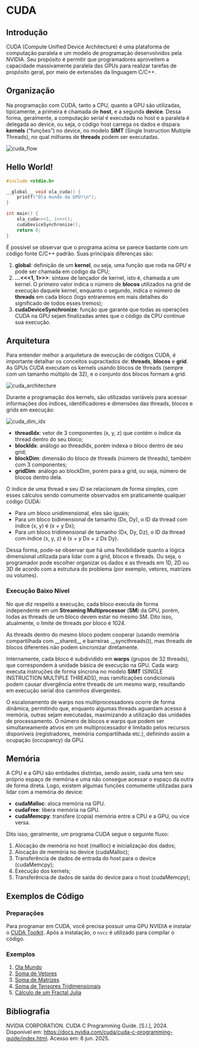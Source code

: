 # CUDA

## Introdução 

CUDA (Compute Unified Device Architecture) é uma plataforma de computação paralela e um modelo de programação desenvolvidos pela NVIDIA. Seu propósito é permitir que programadores aproveitem a capacidade massivamente paralela das GPUs para realizar tarefas de propósito geral, por meio de extensões da linguagem C/C++.

## Organização

Na programação com CUDA, tanto a CPU, quanto a GPU são utilizadas, tipicamente, a primeira é chamada de **host**, e a segunda **device**. 
Dessa forma, geralmente, a computação serial é executada no host e a paralela é delegada ao device, ou seja, o código host carrega os dados e dispara **kernels** (“funções”) no device, no modelo **SIMT** (Single Instruction Multiple Threads), no qual milhares de **threads** podem  ser executadas.

![cuda_flow](assets/cuda_flow.png)

## Hello World!

```c
#include <stdio.h>

__global__ void ola_cuda() {
    printf("Ola mundo da GPU!\n");
}

int main() {
	ola_cuda<<<1, 1>>>();
	cudaDeviceSynchronize();
	return 0;
}
```

É possível se observar que o programa acima se parece bastante com um código fonte C/C++ padrão. Suas principais diferenças são:

1. **__global__**: definição de um **kernel**, ou seja, uma função que roda na GPU e pode ser chamada em código da CPU;
2. **...<<<1, 1>>>**: sintaxe de lançador de kernel, isto é, chamada a um kernel. O primeiro valor indica o número de **blocos** utilizados na grid de execução daquele kernel, enquanto o segundo, indica o número de **threads** em cada bloco (logo entraremos em mais detalhes do significado de todos esses tremos);
3. **cudaDeviceSynchronize**: função que garante que todas as operações CUDA na GPU sejam finalizadas antes que o código da CPU continue sua execução.

## Arquitetura

Para entender melhor a arquitetura de execução de códigos CUDA, é importante detalhar os conceitos supracitados de: **threads**, **blocos** e **grid**. As GPUs CUDA executam os kernels usando blocos de threads (sempre com um tamanho múltiplo de 32), e o conjunto dos blocos formam a grid.


![cuda_architecture](assets/cuda_architecture.png)

Durante a programação dos kernels, são utilizadas variáveis para acessar informações dos índices, identificadores e dimensões das threads, blocos e grids em execução:

![cuda_dim_idx](assets/cuda_dim_idx.png)

* **threadIdx**: vetor de 3 componentes (x, y, z) que contém o índice da thread dentro do seu bloco;
* **blockIdx**: análogo ao threadIdx, porém indexa o bloco dentro de seu grid;
* **blockDim**: dimensão do bloco de threads (número de threads), também com 3 componentes;
* **gridDim**: análogo ao blockDim, porém para a grid, ou seja, número de blocos dentro dela.

O índice de uma thread e seu ID se relacionam de forma simples, com esses cálculos sendo comumente observados em praticamente qualquer código CUDA: 
* Para um bloco unidimensional, eles são iguais; 
* Para um bloco bidimensional de tamanho (Dx, Dy), o ID da thread com índice (x, y) é (x + y Dx);
* Para um bloco tridimensional de tamanho (Dx, Dy, Dz), o ID da thread com índice (x, y, z) é (x + y Dx + z Dx Dy).

Dessa forma, pode-se observar que há uma flexibilidade quanto a lógica dimensional utilizada para lidar com a grid, blocos e threads. Ou seja, o programador pode escolher organizar os dados e as threads em 1D, 2D ou 3D de acordo com a estrutura do problema (por exemplo, vetores, matrizes ou volumes). 

### Execução Baixo Nível

No que diz respeito a execução, cada bloco executa de forma independente em um **Streaming Multiprocessor** (**SM**) da GPU, porém, todas as threads de um bloco devem estar no mesmo SM. Dito isso, atualmente, o limite de threads por bloco é 1024.

As threads dentro do mesmo bloco podem cooperar (usando memória compartilhada com \_\_shared__ e barreiras __syncthreads()), mas threads de blocos diferentes não podem sincronizar diretamente.

Internamente, cada bloco é subdividido em **warps** (grupos de 32 threads), que correspondem à unidade básica de execução na GPU. Cada warp executa instruções de forma síncrona no modelo **SIMT** (SINGLE INSTRUCTION MULTIPLE THREADS), mas ramificações condicionais podem causar divergência entre threads de um mesmo warp, resultando em execução serial dos caminhos divergentes. 

O escalonamento de warps nos multiprocessadores ocorre de forma dinâmica, permitindo que, enquanto algumas threads aguardam acesso à memória, outras sejam executadas, maximizando a utilização das unidades de processamento. O número de blocos e warps que podem ser simultaneamente ativos em um multiprocessador é limitado pelos recursos disponíveis (registradores, memória compartilhada etc.), definindo assim a ocupação (occupancy) da GPU.

## Memória 

A CPU e a GPU são entidades distintas, sendo assim, cada uma tem seu próprio espaço de memória e uma não consegue acessar o espaço da outra de forma direta. Logo, existem algumas funções comumente utilizadas para lidar com a memória do device:

* **cudaMalloc**: aloca memória na GPU.
* **cudaFree**: libera memória na GPU.
* **cudaMemcpy**: transfere (copia) memória entre a CPU e a GPU, ou vice versa.

Dito isso, geralmente, um programa CUDA segue o seguinte fluxo:
1. Alocação de memória no host (mallloc) e inicialização dos dados;
2. Alocação de memória no device (cudaMalloc);
3. Transferência de dados de entrada do host para o device (cudaMemcpy);
4. Execução dos kernels;
5. Transferência de dados de saída do device para o host (cudaMemcpy);


## Exemplos de Código

### Preparações

Para programar em CUDA, você precisa possuir uma GPU NVIDIA e instalar o [CUDA Toolkit](https://developer.nvidia.com/cuda-toolkit). Após a instalação, o `nvcc` é utilizado para compilar o código. 

### Exemplos

1. [Ola Mundo](codes/ola_mundo.cu)
2. [Soma de Vetores](codes/soma_vetor.cu)
3. [Soma de Matrizes](codes/soma_matriz.cu)
4. [Soma de Tensores Tridimensionais](codes/soma_matriz.cu)
5. [Cálculo de um Fractal Julia](codes/fractal.cu)

## Bibliografia

NVIDIA CORPORATION. CUDA C Programming Guide. [S.l.], 2024. Disponível em: https://docs.nvidia.com/cuda/cuda-c-programming-guide/index.html. Acesso em: 8 jun. 2025.